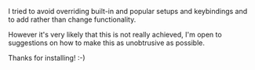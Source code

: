 I tried to avoid overriding built-in and popular setups and keybindings and
to add rather than change functionality.

However it's very likely that this is not really achieved, I'm open to suggestions
on how to make this as unobtrusive as possible.

Thanks for installing! :-)

